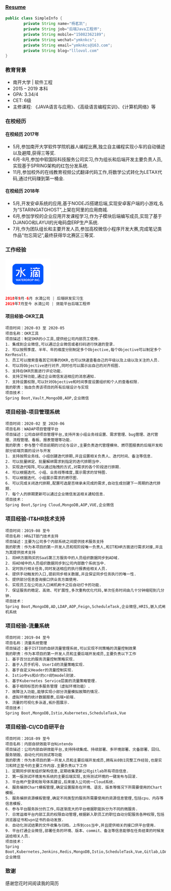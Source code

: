 ### [Resume](https://lllovol.com/resume)
```java [2-3]
public class SimpleInfo {
        private String name="杨茗凯";
        private String job="后端Java工程师";
        private String mobile="15082362189";
        private String wechat="ymknkcs";
        private String email="ymknkcs@163.com";
        private String blog="lllovol.com"
}
```
### 教育背景
- 南开大学 | 软件工程
- 2015 – 2019 本科
- GPA: 3.34/4
- CET: 6级
- 主修课程: 《JAVA语言与应用》、《高级语言编程实训》、《计算机网络》等

### 在校经历
#### 在校经历 2017年
- 5月,参加南开大学软件学院机器人编程比赛,独立自主编程实现小车的自动循迹以及避障,获得三等奖.
- 6月-8月,参加中软国际科技服务公司实习,作为组长和后端开发主要负责人员,实现基于SPRING架构的红包分发系统.
- 11月,参加校外的在线教育视频公式翻译代码工作,将数学公式转化为LETAX代码,通过代码赚到第一桶金.
#### 在校经历 2018年
- 5月,开发安卓系统的应用,基于NODEJS搭建后端,实现安卓客户端的小游戏,名为“STARINGATGHOST”,上架在阿里的应用商城.
- 6月,参加学校的企业应用开发课程学习,作为子模块后端编写成员,实现了基于DJANGO和LAYUI的光电码盘ERP生产系统.
- 7月,作为团队组长和主要开发人员,参加高校微信小程序开发大赛,完成笔记类作品“勿忘简记”,最终获得华北赛区三等奖.


### 工作经验
![](./asset/水滴公司logo-mini.png)
```java [2]
2018年9月-6月 水滴公司 | 后端研发实习生
2019年7月至今 水滴公司 | 效能平台后端工程师
```

#### 项目经验-OKR工具
```
项目时间：2020-03 至 2020-05
项目名称：OKR工具
项目描述：制定OKR的小工具,提供给公司内部员工使用.
1. 集成到企业微信,可以通过企业微信或者扫码进行快速的登录.
2. 可以按照季度、半年、年的维度分别制定多个Objective,每个Objective可以制定多个KerResult.
3. 员工可以搜索查看其它同事的OKR,也可以快速查看自己的平级以及上级以及关注的人员.
4. 可以将Objective进行对齐,同时也可以展示出自己的对齐视图.
5. 支持在OKR页面进行评论功能.
6. 支持艾特功能,通过企业微信发送相应的消息通知.
7. 支持设置权限,可以针对Objective和时间季度设置组织和个人的查看权限.
我的职责：独自负责该项目的所有后端设计与实现
项目技术：
Spring Boot,Vault,MongoDB,AOP,企业微信
```

### 项目经验-项目管理系统
```
项目时间：2020-02 至 2020-06
项目名称：WADAP项目管理平台
项目描述：公司自研项目管理平台,支持开发小组业务线设置、需求管理、bug管理、迭代管理、流程管理、看板、报表管理等功能.
我的职责：参与整个项目前期的讨论与设计,主要负责迭代管理模块、燃尽图报表的后端开发和部分前端页面的设计与开发
1. 支持按照业务线、小组创建迭代排期,并且设置相关负责人、迭代时间、备注等信息.
2. 可以批量绑定、批量解绑需求到指定的迭代排期当中.
3. 实现迭代矩阵,可以通过拖拽的方式,对需求的各个阶段进行排期.
4. 可以根据迭代、小组、业务线等维度,展示需求的甘特图.
5. 可以根据迭代、小组展示需求的燃尽图.
6. 可以完成关闭迭代排期,配置可选是否继承未完成的需求,自动生成创建下一周期的迭代排期.
7. 每个人的排期更新可以通过企业微信发送相关通知信息.
项目技术：
Spring Boot,Spring Cloud,MongoDB,AOP,VUE,企业微信
```


### 项目经验-IT&HR技术支持
```
项目时间：2019-08 至今
项目名称：HR&IT部门技术支持
项目描述：主要为公司多个内部系统之间提供技术服务支持
我的职责：作为本项目的第一开发人员和现阶段唯一负责人,和IT和HR方面进行需求对接,并且为其提供技术支持
1. 将HR方面购买的SaaS第三方服务中的人员组织数据同步到AD域.
2. 将AD域中的人员组织数据同步到公司内部数个系统当中.
3. 定时执行相关任务,同时发送相应的执行报表给相关人员.
4. 提供手动触发的入口,提前同步相关数据,并且保证同步任务执行的唯一性.
5. 提供部分信息查询接口供业务方面使用.
6. 实现员工在公司出入口闸机刷卡之后自动打卡的功能.
7. 保证服务的稳定、高效、可扩展性,多次重构优化代码,单次任务时间由几十分钟缩短到几分钟.
项目技术：
Spring Boot,MongoDB,AD,LDAP,AOP,Feign,ScheduleTask,企业微信,HRIS,嵌入式闸机系统
```

### 项目经验-流量系统
```
项目时间：2019-04 至今
项目名称：流量系统管理
项目描述：基于ISTIO的自研流量管理系统,可以实现不同策略的流量控制效果
我的职责：作为本项目的第一开发人员和主要后端开发成员,主要负责以下工作
1. 基于百分比的服务流量控制策略实现.
2. 基于人员手机号、UserId的流量策略实现.
3. 基于自定义Header的流量控制实现.
4. Istio中vs和dr的crd的model封装.
5. 基于Kubernetes Service层面的流量策略管理.
6. 基于相同标签的多服务管理（虚拟环境功能）.
7. 故障注入功能,能够实现小部分流量模拟故障的情况.
8. 虚拟环境的统计数据报表,后端+前端.
9. 流量的可视化多泳道,拓扑图展示.
项目技术：
Spring Boot,MongoDB,Istio,Kubernetes,ScheduleTask,Vue
```

### 项目经验-CI/CD自研平台
```
项目时间：2018-09 至今
项目名称：内部自研效能平台Nintendo
项目描述：公司内部自研效能平台,支持持续集成、持续部署、多环境部署、灾备部署、回归、服务销毁、自动化代码测试等功能
我的职责：作为本项目的第一开发人员和主要后端开发成员,拥有从0到1完整工作经验,也是实习和转正至今的主要工作内容.主要负责以下工作
1. 定期同步研发组织架构信息,定期收集更新公司gitlab所有项目信息.
2. 第一版测试环境发布系统的主要后端实现,支持测试环境的一键发布与回滚.
3. 平台用户登录和账号体系建设,后来接入公司统一Cloud系统.
4. 服务编排Chart模板管理,确定设置服务在环境、语言、版本等情况下所需要使用的Chart模板.
5. 服务编排资源模板管理,确定不同类型的服务所需要使用的资源信息管理,包括cpu、内存等信息模板.
6. 参与平台服务拆分的工作,将逐渐庞大的平台根据职能拆分为不同的微服务.
7. 日常运维平台内部工具的权限自动管理,根据新入职员工的职位自动分配服务各种权限,包括浏览器证书和vpn证书的自动发放.
8. 自动化测试结果的文件收集与归档，上传到cos当中,并且提供相关的接口供平台使用.
9. 平台打通企业微信,部署任务的环境、版本、commit、备注等信息能够在任务结束的时候发送给相关人员.
项目技术：
Spring Boot,Kubernetes,Jenkins,Redis,MongoDB,Istio,ScheduleTask,Vue,Gitlab,LDAP,AD,企业微信
```

### 致谢
感谢您花时间阅读我的简历
